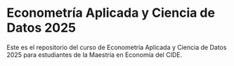 # Econometría Aplicada y Ciencia de Datos 2025

Este es el repositorio del curso de Econometría Aplicada y Ciencia de Datos 2025 para estudiantes de la Maestría en Economía del CIDE.
